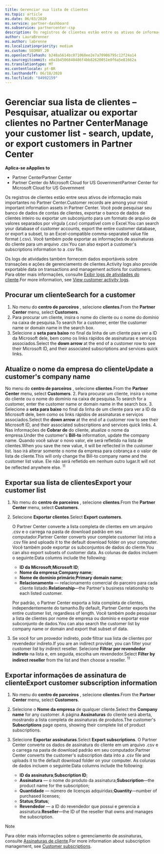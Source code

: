 ```yaml
---
title: Gerenciar sua lista de clientes
ms.topic: article
ms.date: 06/03/2020
ms.service: partner-dashboard
ms.subservice: partnercenter-csp
description: Os registros de clientes estão entre os ativos de informações mais importantes. Saiba como exibir, Pesquisar, atualizar & informações de exportação em sua lista de clientes do Partner Center.
author: LauraBrenner
ms.author: labrenne
ms.localizationpriority: medium
ms.custom: SEOMAY.20
ms.openlocfilehash: b248a5614bc071068ee2e7a70906795c12f24a14
ms.sourcegitcommit: e0a1b4506840486f4bb82620051e0f6a5e81662a
ms.translationtype: MT
ms.contentlocale: pt-BR
ms.lasthandoff: 06/18/2020
ms.locfileid: "84992159"
---
```

# <a name="manage-your-customer-list---search-update-or-export-customers-in-partner-center"></a><span data-ttu-id="9e6e8-104">Gerenciar sua lista de clientes – Pesquisar, atualizar ou exportar clientes no Partner Center</span><span class="sxs-lookup"><span data-stu-id="9e6e8-104">Manage your customer list - search, update, or export customers in Partner Center</span></span>

<span data-ttu-id="9e6e8-105">**Aplica-se a**</span><span class="sxs-lookup"><span data-stu-id="9e6e8-105">**Applies to**</span></span>

- <span data-ttu-id="9e6e8-106">Partner Center</span><span class="sxs-lookup"><span data-stu-id="9e6e8-106">Partner Center</span></span>
- <span data-ttu-id="9e6e8-107">Partner Center do Microsoft Cloud for US Government</span><span class="sxs-lookup"><span data-stu-id="9e6e8-107">Partner Center for Microsoft Cloud for US Government</span></span>

<span data-ttu-id="9e6e8-108">Os registros de clientes estão entre seus ativos de informação mais importantes no Partner Center.</span><span class="sxs-lookup"><span data-stu-id="9e6e8-108">Customer records are among your most important information assets in Partner Center.</span></span> <span data-ttu-id="9e6e8-109">Você pode pesquisar seu banco de dados de contas de clientes, exportar o banco de dados de clientes inteiro ou exportar um subconjunto para um formato de arquivo de valores separados por vírgula (.csv) compatível com o Excel.</span><span class="sxs-lookup"><span data-stu-id="9e6e8-109">You can search your database of customer accounts, export the entire customer database, or export a subset, to an Excel-compatible comma-separated value file format (.csv).</span></span> <span data-ttu-id="9e6e8-110">Você também pode exportar as informações de assinaturas do cliente para um arquivo .csv.</span><span class="sxs-lookup"><span data-stu-id="9e6e8-110">You can also export a customer's subscriptions information to a .csv file.</span></span>

<span data-ttu-id="9e6e8-111">Os logs de atividades também fornecem dados exportáveis sobre transações e ações de gerenciamento de clientes.</span><span class="sxs-lookup"><span data-stu-id="9e6e8-111">Activity logs also provide exportable data on transactions and management actions for customers.</span></span> <span data-ttu-id="9e6e8-112">Para obter mais informações, consulte [Exibir logs de atividades do cliente](activity-logs.md).</span><span class="sxs-lookup"><span data-stu-id="9e6e8-112">For more information, see [View customer activity logs](activity-logs.md).</span></span>

## <a name="search-for-a-customer"></a><span data-ttu-id="9e6e8-113">Procurar um cliente</span><span class="sxs-lookup"><span data-stu-id="9e6e8-113">Search for a customer</span></span>

1.  <span data-ttu-id="9e6e8-114">No menu do **centro de parceiros** , selecione **clientes**.</span><span class="sxs-lookup"><span data-stu-id="9e6e8-114">From the **Partner Center** menu, select **Customers**.</span></span>
2.  <span data-ttu-id="9e6e8-115">Para procurar um cliente, insira o nome do cliente ou o nome do domínio na caixa de pesquisa.</span><span class="sxs-lookup"><span data-stu-id="9e6e8-115">To search for a customer, enter the customer name or domain name in the search box.</span></span>
3.  <span data-ttu-id="9e6e8-116">Selecione a **seta para baixo** no final da linha de um cliente para ver a ID da Microsoft dele, bem como os links rápidos de assinaturas e serviços associados.</span><span class="sxs-lookup"><span data-stu-id="9e6e8-116">Select the **down arrow** at the end of a customer row to see their Microsoft ID, and their associated subscriptions and services quick links.</span></span>

## <a name="update-a-customers-company-name"></a><span data-ttu-id="9e6e8-117">Atualize o nome da empresa do cliente</span><span class="sxs-lookup"><span data-stu-id="9e6e8-117">Update a customer's company name</span></span>

<span data-ttu-id="9e6e8-118">No menu do **centro de parceiros** , selecione **clientes**.</span><span class="sxs-lookup"><span data-stu-id="9e6e8-118">From the **Partner Center** menu, select **Customers**.</span></span>
2.  <span data-ttu-id="9e6e8-119">Para procurar um cliente, insira o nome do cliente ou o nome do domínio na caixa de pesquisa.</span><span class="sxs-lookup"><span data-stu-id="9e6e8-119">To search for a customer, enter the customer name or domain name in the search box.</span></span>
3.  <span data-ttu-id="9e6e8-120">Selecione a **seta para baixo** no final da linha de um cliente para ver a ID da Microsoft dele, bem como os links rápidos de assinaturas e serviços associados.</span><span class="sxs-lookup"><span data-stu-id="9e6e8-120">Select the **down arrow** at the end of a customer row to see their Microsoft ID, and their associated subscriptions and services quick links.</span></span>
4.  <span data-ttu-id="9e6e8-121">Nas informações de **Cobrar de** do cliente, atualize o nome da empresa.</span><span class="sxs-lookup"><span data-stu-id="9e6e8-121">Under the customer's **Bill-to** information, update the company name.</span></span> <span data-ttu-id="9e6e8-122">Quando você salvar o novo valor, ele será refletido na lista de clientes.</span><span class="sxs-lookup"><span data-stu-id="9e6e8-122">When you save the new value, it will be reflected in the customer list.</span></span> <span data-ttu-id="9e6e8-123">Isso irá alterar somente o nome da empresa para cobrança e o valor de lista de cliente.</span><span class="sxs-lookup"><span data-stu-id="9e6e8-123">This will only change the Bill-to company name and the customer list value.</span></span> <span data-ttu-id="9e6e8-124">Ele não será refletido em nenhum outro lugar.</span><span class="sxs-lookup"><span data-stu-id="9e6e8-124">It will not be reflected anywhere else.</span></span>
<span data-ttu-id="9e6e8-125"><sup>1</sup></span><span class="sxs-lookup"><span data-stu-id="9e6e8-125"><sup>1</sup></span></span>
## <a name="export-your-customer-list"></a><span data-ttu-id="9e6e8-126">Exportar sua lista de clientes</span><span class="sxs-lookup"><span data-stu-id="9e6e8-126">Export your customer list</span></span>

1. <span data-ttu-id="9e6e8-127">No menu do **centro de parceiros** , selecione **clientes**.</span><span class="sxs-lookup"><span data-stu-id="9e6e8-127">From the **Partner Center** menu, select **Customers**.</span></span>
2. <span data-ttu-id="9e6e8-128">Selecione **Exportar clientes**.</span><span class="sxs-lookup"><span data-stu-id="9e6e8-128">Select **Export customers**.</span></span>

   <span data-ttu-id="9e6e8-129">O Partner Center converte a lista completa de clientes em um arquivo .csv e o carrega na pasta de download padrão em seu computador.</span><span class="sxs-lookup"><span data-stu-id="9e6e8-129">Partner Center converts your complete customer list into a .csv file and uploads it to the default download folder on your computer.</span></span> <span data-ttu-id="9e6e8-130">Você também pode exportar os subconjuntos de dados do cliente.</span><span class="sxs-lookup"><span data-stu-id="9e6e8-130">You can also export subsets of customer data.</span></span> <span data-ttu-id="9e6e8-131">As colunas de dados incluem o seguinte:</span><span class="sxs-lookup"><span data-stu-id="9e6e8-131">Data columns include the following:</span></span>

   - <span data-ttu-id="9e6e8-132">**ID da Microsoft**;</span><span class="sxs-lookup"><span data-stu-id="9e6e8-132">**Microsoft ID**;</span></span>
   - <span data-ttu-id="9e6e8-133">**Nome da empresa**;</span><span class="sxs-lookup"><span data-stu-id="9e6e8-133">**Company name**;</span></span>
   - <span data-ttu-id="9e6e8-134">**Nome de domínio primário**;</span><span class="sxs-lookup"><span data-stu-id="9e6e8-134">**Primary domain name**;</span></span>
   - <span data-ttu-id="9e6e8-135">**Relacionamento** — relacionamento comercial do parceiro para cada cliente listado.</span><span class="sxs-lookup"><span data-stu-id="9e6e8-135">**Relationship**—the Partner's business relationship to each listed customer.</span></span>

    <span data-ttu-id="9e6e8-136">Por padrão, o Partner Center exporta a lista completa de clientes, independentemente do tamanho.</span><span class="sxs-lookup"><span data-stu-id="9e6e8-136">By default, Partner Center exports the entire customer list, regardless of length.</span></span> <span data-ttu-id="9e6e8-137">Você também pode pesquisar a lista de clientes por nome de empresa ou domínio e exportar esse subconjunto de dados.</span><span class="sxs-lookup"><span data-stu-id="9e6e8-137">You can also search the customer list by company name or domain and export that subset of data.</span></span>

3. <span data-ttu-id="9e6e8-138">Se você for um provedor indireto, pode filtrar sua lista de clientes por revendedor indireto.</span><span class="sxs-lookup"><span data-stu-id="9e6e8-138">If you are an indirect provider, you can filter your customer list by indirect reseller.</span></span> <span data-ttu-id="9e6e8-139">Selecione **Filtrar por revendedor indireto** na lista e, em seguida, escolha um revendedor.</span><span class="sxs-lookup"><span data-stu-id="9e6e8-139">Select **Filter by indirect reseller** from the list and then choose a reseller.</span></span>
<span data-ttu-id="9e6e8-140"><sup>1</sup></span><span class="sxs-lookup"><span data-stu-id="9e6e8-140"><sup>1</sup></span></span>

## <a name="export-customer-subscription-information"></a><span data-ttu-id="9e6e8-141">Exportar informações de assinatura de cliente</span><span class="sxs-lookup"><span data-stu-id="9e6e8-141">Export customer subscription information</span></span>

1. <span data-ttu-id="9e6e8-142">No menu do **centro de parceiros** , selecione **clientes**.</span><span class="sxs-lookup"><span data-stu-id="9e6e8-142">From the **Partner Center** menu, select **Customers**.</span></span>

2. <span data-ttu-id="9e6e8-143">Selecione o **Nome da empresa** de qualquer cliente.</span><span class="sxs-lookup"><span data-stu-id="9e6e8-143">Select the **Company name** for any customer.</span></span> <span data-ttu-id="9e6e8-144">A página **Assinaturas** do cliente será aberta, mostrando a lista completa de assinaturas de produtos.</span><span class="sxs-lookup"><span data-stu-id="9e6e8-144">The customer's **Subscriptions** page opens, showing their complete list of product subscriptions.</span></span>

3. <span data-ttu-id="9e6e8-145">Selecione **Exportar assinaturas**.</span><span class="sxs-lookup"><span data-stu-id="9e6e8-145">Select **Export subscriptions**.</span></span> <span data-ttu-id="9e6e8-146">O Partner Center converte os dados de assinatura do cliente em um arquivo .csv e o carrega na pasta de download padrão em seu computador.</span><span class="sxs-lookup"><span data-stu-id="9e6e8-146">Partner Center converts the customer's subscription data into a .csv file and uploads it to the default download folder on your computer.</span></span> <span data-ttu-id="9e6e8-147">As colunas de dados incluem o seguinte:</span><span class="sxs-lookup"><span data-stu-id="9e6e8-147">Data columns include the following:</span></span>
   - <span data-ttu-id="9e6e8-148">**ID da assinatura**;</span><span class="sxs-lookup"><span data-stu-id="9e6e8-148">**Subscription ID**;</span></span>
   - <span data-ttu-id="9e6e8-149">**Assinatura** — o nome do produto da assinatura;</span><span class="sxs-lookup"><span data-stu-id="9e6e8-149">**Subscription**—the product name for the subscription;</span></span>
   - <span data-ttu-id="9e6e8-150">**Quantidade** — número de licenças adquiridas;</span><span class="sxs-lookup"><span data-stu-id="9e6e8-150">**Quantity**—number of purchased licenses;</span></span>
   - <span data-ttu-id="9e6e8-151">**Status**;</span><span class="sxs-lookup"><span data-stu-id="9e6e8-151">**Status**;</span></span>
   - <span data-ttu-id="9e6e8-152">**Revendedor** — a ID do revendedor que possui e gerencia a assinatura.</span><span class="sxs-lookup"><span data-stu-id="9e6e8-152">**Reseller**—the ID of the reseller that owns and manages the subscription.</span></span>

> [!NOTE]  
> <span data-ttu-id="9e6e8-153">Para obter mais informações sobre o gerenciamento de assinaturas, consulte [Assinaturas de cliente](customer-subscriptions.md).</span><span class="sxs-lookup"><span data-stu-id="9e6e8-153">For more information about subscription management, see [Customer subscriptions](customer-subscriptions.md).</span></span>
